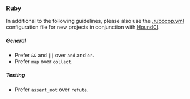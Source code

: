 ### Ruby

In additional to the following guidelines, please also use the [.rubocop.yml](./.rubocop.yml) configuration file for new projects in conjunction with [HoundCI](https://houndci.com).

##### General
- Prefer `&&` and `||` over `and` and `or`.
- Prefer `map` over `collect`.

##### Testing
- Prefer `assert_not` over `refute`.
